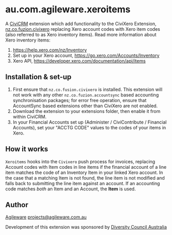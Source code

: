 au.com.agileware.xeroitems
==========================

A [CiviCRM](https://civicrm.org) extension which add functionality to the CiviXero Extension, 
[nz.co.fuzion.civixero](https://github.com/eileenmcnaughton/nz.co.fuzion.civixero)
replacing Xero account codes with Xero item codes (also referred to as Xero inventory items). Read more information about Xero inventory items:
1. https://help.xero.com/nz/Inventory
2. Set up in your Xero account, https://go.xero.com/Accounts/Inventory
3. Xero API, https://developer.xero.com/documentation/api/items


Installation & set-up
---------------------

1. First ensure that `nz.co.fusion.civixero` is installed.  This extension will
   not work with any other `nz.co.fuzion.accountsync` based accounting
   synchronisation packages; for error free operation, ensure that AccountSync
   based extensions other than CiviXero are not enabled.
2. Download the extension to your extensions folder, then enable it from within
   CiviCRM.
3. In your Financial Accounts set up (Administer / CiviContribute /
   Financial Accounts), set your "ACCTG CODE" values to the codes of your items
   in Xero.

How it works
------------

`Xeroitems` hooks into the `Civixero` push process for invoices, replacing
Account codes with Item codes in line items if the financial account of a line
item matches the code of an Inventory Item in your linked Xero account. In the
case that a matching Item is not found, the line item is not modified and falls
back to submitting the line item against an account. If an accounting code
matches *both* an Item and an Account, the **Item** is used.

Author
------

[Agileware](https://agileware.com.au) <projects@agileware.com.au>

Development of this extension was sponsored by
[Diversity Council Australia](https://www.dca.org.au)
